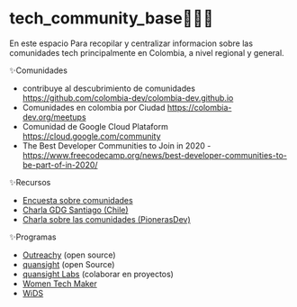 # tech_community_base👩🏽‍💻
En este espacio Para recopilar y centralizar informacion sobre las comunidades tech principalmente en Colombia, a nivel regional y general.

✨Comunidades
* contribuye al descubrimiento de comunidades https://github.com/colombia-dev/colombia-dev.github.io
* Comunidades en colombia por Ciudad https://colombia-dev.org/meetups
* Comunidad de Google Cloud Plataform https://cloud.google.com/community
* The Best Developer Communities to Join in 2020 - https://www.freecodecamp.org/news/best-developer-communities-to-be-part-of-in-2020/


✨Recursos
* [Encuesta sobre comunidades](https://forms.gle/YYvgUSyBLjncbSbQ7)
* [Charla GDG Santiago (Chile)](https://docs.google.com/presentation/d/1ESwz8oHWuYugsQEdYEltp7ml_aEf8Vr1zac1WJfuB0g/edit?usp=sharing)
* [Charla sobre las comunidades (PionerasDev)](https://docs.google.com/presentation/d/1Q6PhfiJqvqPQKpijHRyz-Z9M8hOfqxST3Ou2YBKcXB0)

✨Programas
* [Outreachy](https://www.outreachy.org/) (open source)
* [quansight](https://www.quansight.com) (open Source)
* [quansight Labs](https://labs.quansight.org/) (colaborar en proyectos)
* [Women Tech Maker](https://developers.google.com/womentechmakers)
* [WiDS](https://www.widsconference.org/)
